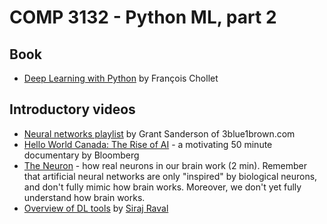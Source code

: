 # COMP 3132 - Python ML, part 2

## Book
 - [Deep Learning with Python](https://www.manning.com/books/deep-learning-with-python) by François Chollet
 
## Introductory videos
 - [Neural networks playlist](https://www.youtube.com/playlist?list=PLZHQObOWTQDNU6R1_67000Dx_ZCJB-3pi) by Grant Sanderson of 3blue1brown.com
 - [Hello World Canada: The Rise of AI](https://www.youtube.com/watch?v=Dk7h22mRYHQ&t=1523s) - a motivating 50 minute documentary by Bloomberg
 - [The Neuron](https://www.youtube.com/watch?v=6qS83wD29PY) - how real neurons in our brain work (2 min). Remember that artificial neural networks are only "inspired" by biological neurons, and don't fully mimic how brain works. Moreover, we don't yet fully understand how brain works.
 - [Overview of DL tools](https://www.youtube.com/watch?v=j_pJmXJwMLA) by [Siraj Raval](https://www.youtube.com/channel/UCWN3xxRkmTPmbKwht9FuE5A)
